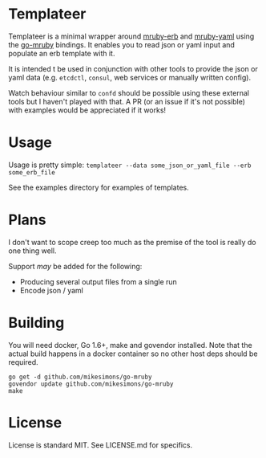 # Templateer

Templateer is a minimal wrapper around [mruby-erb](https://github.com/jbreeden/mruby-erb.git) and [mruby-yaml](https://github.com/AndrewBelt/mruby-yaml.git) using the [go-mruby](https://github.com/mitchellh/go-mruby) bindings. It enables you to read json or yaml input and populate an erb template with it.

It is intended t be used in conjunction with other tools to provide the json or yaml data (e.g. `etcdctl`, `consul`, web services or manually written config). 

Watch behaviour similar to `confd` should be possible using these external tools but I haven't played with that. A PR (or an issue if it's not possible) with examples would be appreciated if it works!

# Usage
Usage is pretty simple: `templateer --data some_json_or_yaml_file --erb some_erb_file`

See the examples directory for examples of templates.

# Plans
I don't want to scope creep too much as the premise of the tool is really do one thing well.

Support *may* be added for the following:
- Producing several output files from a single run
- Encode json / yaml

# Building
You will need docker, Go 1.6+, make and govendor installed.
Note that the actual build happens in a docker container so no other host deps should be required.

```
go get -d github.com/mikesimons/go-mruby
govendor update github.com/mikesimons/go-mruby
make
```

# License
License is standard MIT. See LICENSE.md for specifics.
